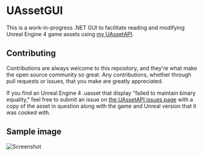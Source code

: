# UAssetGUI
This is a work-in-progress .NET GUI to facilitate reading and modifying Unreal Engine 4 game assets using [my UAssetAPI](https://github.com/atenfyr/UAssetAPI).

## Contributing
Contributions are always welcome to this repository, and they're what make the open source community so great. Any contributions, whether through pull requests or issues, that you make are greatly appreciated.

If you find an Unreal Engine 4 .uasset that display "failed to maintain binary equality," feel free to submit an issue on [the UAssetAPI issues page](https://github.com/atenfyr/UAssetAPI/issues) with a copy of the asset in question along with the game and Unreal version that it was cooked with.

## Sample image
![Screenshot](https://i.imgur.com/MYRTXuM.png)
